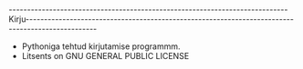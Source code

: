 ----------------------------------------------------------------------------Kirju-------------------------------------------------------------------------------------------------
- Pythoniga tehtud kirjutamise programmm.
- Litsents on GNU GENERAL PUBLIC LICENSE
